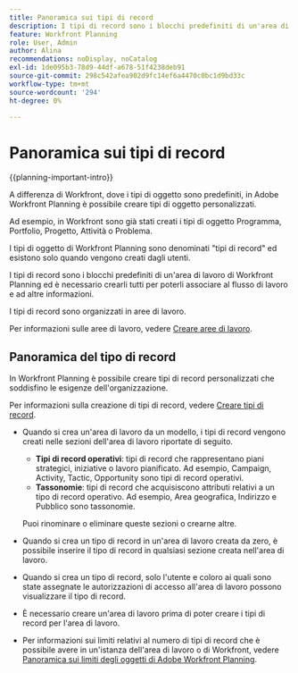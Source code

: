 ```yaml
---
title: Panoramica sui tipi di record
description: I tipi di record sono i blocchi predefiniti di un'area di lavoro Adobe Workfront Planning.
feature: Workfront Planning
role: User, Admin
author: Alina
recommendations: noDisplay, noCatalog
exl-id: 1de095b3-78d9-44df-a678-51f4238deb91
source-git-commit: 298c542afea902d9fc14ef6a4470c0bc1d9bd33c
workflow-type: tm+mt
source-wordcount: '294'
ht-degree: 0%

---
```



# Panoramica sui tipi di record

{{planning-important-intro}}

A differenza di Workfront, dove i tipi di oggetto sono predefiniti, in Adobe Workfront Planning è possibile creare tipi di oggetto personalizzati.

Ad esempio, in Workfront sono già stati creati i tipi di oggetto Programma, Portfolio, Progetto, Attività o Problema.

I tipi di oggetto di Workfront Planning sono denominati &quot;tipi di record&quot; ed esistono solo quando vengono creati dagli utenti.

I tipi di record sono i blocchi predefiniti di un&#39;area di lavoro di Workfront Planning ed è necessario crearli tutti per poterli associare al flusso di lavoro e ad altre informazioni.

I tipi di record sono organizzati in aree di lavoro.

Per informazioni sulle aree di lavoro, vedere [Creare aree di lavoro](/help/quicksilver/planning/architecture/create-workspaces.md).

## Panoramica del tipo di record

In Workfront Planning è possibile creare tipi di record personalizzati che soddisfino le esigenze dell&#39;organizzazione.

Per informazioni sulla creazione di tipi di record, vedere [Creare tipi di record](/help/quicksilver/planning/architecture/create-record-types.md).

* Quando si crea un&#39;area di lavoro da un modello, i tipi di record vengono creati nelle sezioni dell&#39;area di lavoro riportate di seguito.

   * **Tipi di record operativi**: tipi di record che rappresentano piani strategici, iniziative o lavoro pianificato. Ad esempio, Campaign, Activity, Tactic, Opportunity sono tipi di record operativi.
   * **Tassonomie**: tipi di record che acquisiscono attributi relativi a un tipo di record operativo. Ad esempio, Area geografica, Indirizzo e Pubblico sono tassonomie.

  Puoi rinominare o eliminare queste sezioni o crearne altre.

* Quando si crea un tipo di record in un&#39;area di lavoro creata da zero, è possibile inserire il tipo di record in qualsiasi sezione creata nell&#39;area di lavoro.
* Quando si crea un tipo di record, solo l&#39;utente e coloro ai quali sono state assegnate le autorizzazioni di accesso all&#39;area di lavoro possono visualizzare il tipo di record.
* È necessario creare un&#39;area di lavoro prima di poter creare i tipi di record per l&#39;area di lavoro.
* Per informazioni sui limiti relativi al numero di tipi di record che è possibile avere in un&#39;istanza dell&#39;area di lavoro o di Workfront, vedere [Panoramica sui limiti degli oggetti di Adobe Workfront Planning](/help/quicksilver/planning/general/limitations-overview.md).


<!--

### Operational Record Type{#operational-record-type}

An operational record type is a Wrorkfront Planning record type that represents work-related objects.  

(***********insert screen shot**************)
For more information about operational record types including how to create them, see [Create record types](/help/quicksilver/planning/architecture/create-record-types.md). 

### Taxonomy{#taxonomy}

A taxonomy is a record type that captures attributes about an operational record type. 

(**********add screen shot**********)

Although creating taxonomies is identical to creating operational record types, Workfront Planning distinguishes conceptually between an operational record type and a taxonomy record type. The purpose of taxonomies is to enhance operational record types. Taxonomies should not directly represent work objects.  (***********this is no longer true, but might be later?!: A taxonomy is a record without dates, like a static list of attributes.***********) 

(********mimic what you did above for operational record types to say that we can also import taxonomies from other applications too - this will be possible later; for example Team would be a taxonomy record type, etc*************)

For example, Audience, Region, or Address can be taxonomy-type record types.  

## Similarities and differences between operational record types and taxonomies

The following table illustrates some of the similarities and differences between operational record types and taxonomies: 

| Record type and characteristic                              | Operational Record Type | Taxonomy Record Type |
|-------------------------------------------------------------|:-----------------------:|:--------------------:|
| They are part of a workspace                                |            ✓            |           ✓          |
| You can create them automatically, from a workspace template                    |            ✓            |           ✓          |
| You can create them manually, from scratch                    |            ✓            |           ✓          |
| You can create them by copying and pasting information from an external file or list                   |            ✓            |           ✓          |
| You can create by importing an Excel or CSV file                    |            ✓            |                     |
| You can create read-only record types by connecting to object types from other applications                    |            ✓            |                     |
| They represent work-related objects                         |            ✓            |                      |
| They represent attributes about work-related objects        |                         |           ✓          |
| You can create from scratch                                 |            ✓            |           ✓          |
| You can create by importing an Excel or CSV file            |            ✓            |                      |
| You can connect the record type to an object from another application|            ✓            |                      |
| You can connect to other record types               |            ✓            |                    |
| You can view their associated records in a table view       |            ✓            |           ✓          |
| You can view their associated records in a timeline view    |            ✓            |           ✓          |

-->
